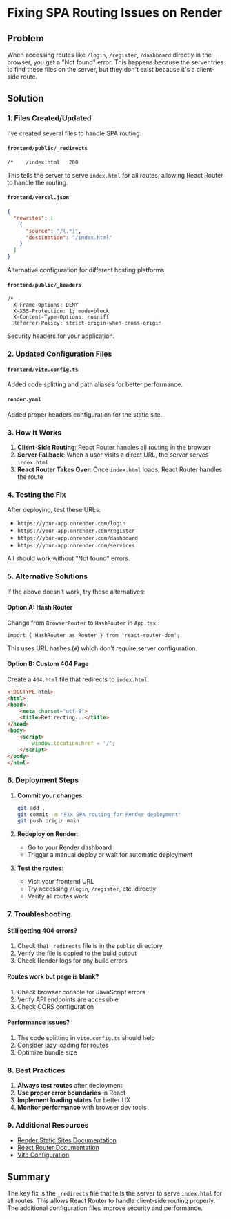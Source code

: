 # Fixing SPA Routing Issues on Render

## Problem
When accessing routes like `/login`, `/register`, `/dashboard` directly in the browser, you get a "Not found" error. This happens because the server tries to find these files on the server, but they don't exist because it's a client-side route.

## Solution

### 1. Files Created/Updated

I've created several files to handle SPA routing:

#### `frontend/public/_redirects`
```
/*    /index.html   200
```
This tells the server to serve `index.html` for all routes, allowing React Router to handle the routing.

#### `frontend/vercel.json`
```json
{
  "rewrites": [
    {
      "source": "/(.*)",
      "destination": "/index.html"
    }
  ]
}
```
Alternative configuration for different hosting platforms.

#### `frontend/public/_headers`
```
/*
  X-Frame-Options: DENY
  X-XSS-Protection: 1; mode=block
  X-Content-Type-Options: nosniff
  Referrer-Policy: strict-origin-when-cross-origin
```
Security headers for your application.

### 2. Updated Configuration Files

#### `frontend/vite.config.ts`
Added code splitting and path aliases for better performance.

#### `render.yaml`
Added proper headers configuration for the static site.

### 3. How It Works

1. **Client-Side Routing**: React Router handles all routing in the browser
2. **Server Fallback**: When a user visits a direct URL, the server serves `index.html`
3. **React Router Takes Over**: Once `index.html` loads, React Router handles the route

### 4. Testing the Fix

After deploying, test these URLs:
- `https://your-app.onrender.com/login`
- `https://your-app.onrender.com/register`
- `https://your-app.onrender.com/dashboard`
- `https://your-app.onrender.com/services`

All should work without "Not found" errors.

### 5. Alternative Solutions

If the above doesn't work, try these alternatives:

#### Option A: Hash Router
Change from `BrowserRouter` to `HashRouter` in `App.tsx`:

```tsx
import { HashRouter as Router } from 'react-router-dom';
```

This uses URL hashes (`#`) which don't require server configuration.

#### Option B: Custom 404 Page
Create a `404.html` file that redirects to `index.html`:

```html
<!DOCTYPE html>
<html>
<head>
    <meta charset="utf-8">
    <title>Redirecting...</title>
</head>
<body>
    <script>
        window.location.href = '/';
    </script>
</body>
</html>
```

### 6. Deployment Steps

1. **Commit your changes**:
   ```bash
   git add .
   git commit -m "Fix SPA routing for Render deployment"
   git push origin main
   ```

2. **Redeploy on Render**:
   - Go to your Render dashboard
   - Trigger a manual deploy or wait for automatic deployment

3. **Test the routes**:
   - Visit your frontend URL
   - Try accessing `/login`, `/register`, etc. directly
   - Verify all routes work

### 7. Troubleshooting

#### Still getting 404 errors?
1. Check that `_redirects` file is in the `public` directory
2. Verify the file is copied to the build output
3. Check Render logs for any build errors

#### Routes work but page is blank?
1. Check browser console for JavaScript errors
2. Verify API endpoints are accessible
3. Check CORS configuration

#### Performance issues?
1. The code splitting in `vite.config.ts` should help
2. Consider lazy loading for routes
3. Optimize bundle size

### 8. Best Practices

1. **Always test routes** after deployment
2. **Use proper error boundaries** in React
3. **Implement loading states** for better UX
4. **Monitor performance** with browser dev tools

### 9. Additional Resources

- [Render Static Sites Documentation](https://render.com/docs/static-sites)
- [React Router Documentation](https://reactrouter.com/)
- [Vite Configuration](https://vitejs.dev/config/)

## Summary

The key fix is the `_redirects` file that tells the server to serve `index.html` for all routes. This allows React Router to handle client-side routing properly. The additional configuration files improve security and performance. 